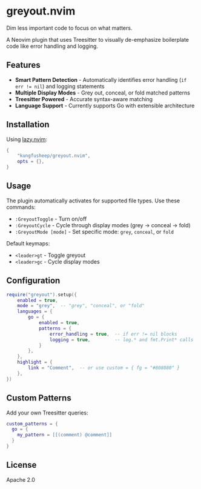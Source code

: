 # greyout.nvim

Dim less important code to focus on what matters. 

A Neovim plugin that uses Treesitter to visually de-emphasize boilerplate code like error handling and logging.

## Features

- **Smart Pattern Detection** - Automatically identifies error handling (`if err != nil`) and logging statements
- **Multiple Display Modes** - Grey out, conceal, or fold matched patterns
- **Treesitter Powered** - Accurate syntax-aware matching
- **Language Support** - Currently supports Go with extensible architecture

## Installation

Using [lazy.nvim](https://github.com/folke/lazy.nvim):

```lua
{
    "kungfusheep/greyout.nvim",
    opts = {},
}
```

## Usage

The plugin automatically activates for supported file types. Use these commands:

- `:GreyoutToggle` - Turn on/off
- `:GreyoutCycle` - Cycle through display modes (grey → conceal → fold)
- `:GreyoutMode [mode]` - Set specific mode: `grey`, `conceal`, or `fold`

Default keymaps:
- `<leader>gt` - Toggle greyout
- `<leader>gc` - Cycle display modes

## Configuration

```lua
require("greyout").setup({
    enabled = true,
    mode = "grey",  -- "grey", "conceal", or "fold"
    languages = {
        go = {
            enabled = true,
            patterns = {
                error_handling = true,  -- if err != nil blocks
                logging = true,         -- log.* and fmt.Print* calls
            }
        },
    },
    highlight = {
        link = "Comment",  -- or use custom = { fg = "#808080" }
    },
})
```

## Custom Patterns

Add your own Treesitter queries:

```lua
custom_patterns = {
  go = {
    my_pattern = [[(comment) @comment]]
  }
}
```

## License

Apache 2.0 
